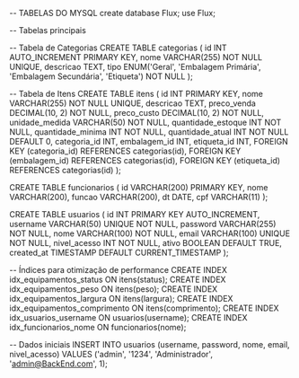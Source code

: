 -- TABELAS DO MYSQL
create database Flux;
use Flux;

-- Tabelas principais


-- Tabela de Categorias
CREATE TABLE categorias (
id INT AUTO_INCREMENT PRIMARY KEY,
nome VARCHAR(255) NOT NULL UNIQUE,
descricao TEXT,
tipo ENUM('Geral', 'Embalagem Primária', 'Embalagem Secundária',  'Etiqueta') NOT NULL
);

-- Tabela de Itens
CREATE TABLE itens (
id INT PRIMARY KEY,
nome VARCHAR(255) NOT NULL UNIQUE,
descricao TEXT,
preco_venda DECIMAL(10, 2) NOT NULL,
preco_custo DECIMAL(10, 2) NOT NULL,
unidade_medida VARCHAR(50) NOT NULL,
quantidade_estoque INT NOT NULL,
quantidade_minima INT NOT NULL,
quantidade_atual INT NOT NULL DEFAULT 0,
categoria_id INT,
embalagem_id INT,
etiqueta_id INT,
FOREIGN KEY (categoria_id) REFERENCES categorias(id),
FOREIGN KEY (embalagem_id) REFERENCES categorias(id),
FOREIGN KEY (etiqueta_id) REFERENCES categorias(id)
);

CREATE TABLE funcionarios (
    id VARCHAR(200) PRIMARY KEY,
    nome VARCHAR(200),
    funcao VARCHAR(200),
    dt DATE,
    cpf VARCHAR(11)
);

CREATE TABLE usuarios (
    id INT PRIMARY KEY AUTO_INCREMENT,
    username VARCHAR(50) UNIQUE NOT NULL,
    password VARCHAR(255) NOT NULL,
    nome VARCHAR(100) NOT NULL,
    email VARCHAR(100) UNIQUE NOT NULL,
    nivel_acesso INT NOT NULL,
    ativo BOOLEAN DEFAULT TRUE,
    created_at TIMESTAMP DEFAULT CURRENT_TIMESTAMP
);


-- Índices para otimização de performance
CREATE INDEX idx_equipamentos_status ON itens(status);
CREATE INDEX idx_equipamentos_peso ON itens(peso);
CREATE INDEX idx_equipamentos_largura ON itens(largura);
CREATE INDEX idx_equipamentos_comprimento ON itens(comprimento);
CREATE INDEX idx_usuarios_username ON usuarios(username);
CREATE INDEX idx_funcionarios_nome ON funcionarios(nome);

-- Dados iniciais
INSERT INTO usuarios (username, password, nome, email, nivel_acesso) 
VALUES ('admin', '1234', 'Administrador', 'admin@BackEnd.com', 1);
